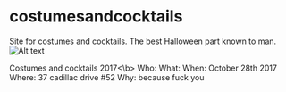 # costumesandcocktails
Site for costumes and cocktails. The best Halloween part known to man.
![Alt text](https://static1.squarespace.com/static/518b1a48e4b0826a8ac7fdd2/53950debe4b07bdfecaecabf/5456b605e4b020594a1efa15/1414969696234/?format=1500w)

Costumes and cocktails 2017<\b>
Who: 
What:
When: October 28th 2017
Where: 37 cadillac drive #52
Why: because fuck you
